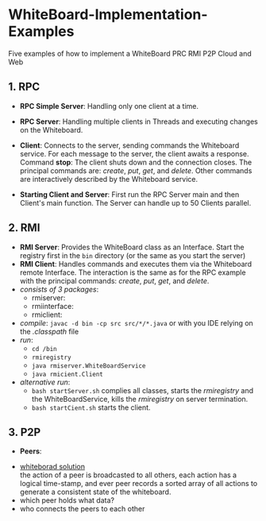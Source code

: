 # WhiteBoard-Implementation-Examples
Five examples of how to implement a WhiteBoard PRC RMI P2P Cloud and Web

## 1. RPC
* **RPC Simple Server**: Handling only one client at a time. 
* **RPC Server**: Handling multiple clients in Threads and executing changes on the Whiteboard.
* **Client**: Connects to the server, sending commands the Whiteboard service. For each message to the server, the client awaits a response.
Command **stop**: The client shuts down and the connection closes. 
The principal commands are: *create*, *put*, *get*, and *delete*. 
Other commands are interactively described by the Whiteboard service.

* **Starting Client and Server**: 
First run the RPC Server main and then Client's main function. The Server can handle up to 50 Clients parallel. 

## 2. RMI 
* **RMI Server**: Provides the WhiteBoard class as an Interface.
Start the registry first in the `bin` directory (or the same as you start the server)
* **RMI Client**: Handles commands and executes them via the Whiteboard remote Interface. The interaction is the same as for the RPC example with the principal commands: *create*, *put*, *get*, and *delete*. 
* *consists of 3 packages*: 
  + rmiserver: 
  + rmiinterface: 
  + rmiclient:
* *compile*: `javac -d bin -cp src src/*/*.java` or with you IDE relying on the *.classpath* file
* *run*: 
  + `cd /bin`
  + `rmiregistry`
  + `java rmiserver.WhiteBoardService`
  + `java rmicient.Client`
* *alternative run*: 
  + `bash startServer.sh` complies all classes, starts the *rmiregistry* and the WhiteBoardService, kills the *rmiregistry* on server termination. 
  + `bash startCient.sh` starts the client. 
## 3. P2P
* **Peers**: 
+ [whiteborad solution](https://medium.com/bpxl-craft/building-a-peer-to-peer-whiteboarding-app-for-ipad-2a4c7728863e)  
the action of a peer is broadcasted to all others, each action has a logical time-stamp, and ever peer records a sorted array of all actions to generate a consistent state of the whiteboard. 
+ which peer holds what data? 
+ who connects the peers to each other
